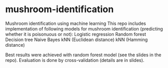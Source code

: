 # mushroom-identification
Mushroom identification using machine learning
This repo includes implementation of following models for mushroom identification (predicting whether it is poisonuous or not):
Logistic regression
Random forest
Decision tree
Naive Bayes
kNN (Euclidean distance)
kNN (Hamming distance)

Best results were achieved with random forest model (see the slides in the repo). Evaluation is done by cross-validation (details are in slides).
